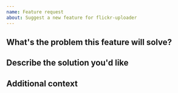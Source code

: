 ```yaml
---
name: Feature request
about: Suggest a new feature for flickr-uploader
---
```


## What's the problem this feature will solve?
<!-- A clear and concise description of what the problem is. -->

## Describe the solution you'd like
<!-- A clear and concise description of what you want to happen. -->

## Additional context
<!-- Add any other context, links, etc. about the bug/question/feature here. -->
